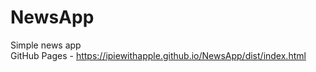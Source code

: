 # NewsApp
Simple news app<br>
GitHub Pages - https://ipiewithapple.github.io/NewsApp/dist/index.html
